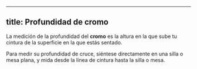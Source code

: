 ***

## title: Profundidad de cromo

La medición de la profundidad del **cromo** es la altura en la que sube tu cintura de la superficie en la que estás sentado.

Para medir su profundidad de cruce, siéntese directamente en una silla o mesa plana, y mida desde la línea de cintura hasta la silla o mesa.
